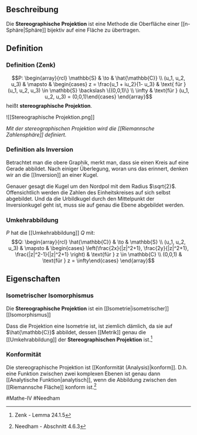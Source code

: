 ## Beschreibung
Die **Stereographische Projektion** ist eine Methode die Oberfläche einer [[n-Sphäre|Sphäre]] bijektiv auf eine Fläche zu übertragen.

## Definition
### Definition (Zenk)
$$P: \begin{array}{rcl} \mathbb{S} & \to & \hat{\mathbb{C}} \\ (u_1, u_2, u_3) & \mapsto & \begin{cases} z = \frac{u_1 + iu_2}{1- u_3} & \text{ für } (u_1, u_2, u_3) \in \mathbb{S} \backslash \{(0,0,1)\} \\ \infty & \text{für } (u_1, u_2, u_3) = (0,0,1)\end{cases} \end{array}$$ 
heißt **stereographische Projektion**.

![[Stereographische Projektion.png]]

*Mit der stereographischen Projektion wird die [[Riemannsche Zahlensphäre]] definiert.*

### Definition als Inversion
Betrachtet man die obere Graphik, merkt man, dass sie einen Kreis auf eine Gerade abbildet. Nach einiger Überlegung, woran uns das erinnert, denken wir an die [[Inversion]] an einer Kugel.

Genauer gesagt die Kugel um den Nordpol mit dem Radius $\sqrt{2}$. Offensichtlich werden die Zahlen des Einheitskreises auf sich selbst abgebildet. Und da die Urbildkugel durch den Mittelpunkt der Inversionkugel geht ist, muss sie auf genau die Ebene abgebildet werden.



### Umkehrabbildung
$P$ hat die [[Umkehrabbildung]] $Q$ mit:
$$Q: \begin{array}{rcl} \hat{\mathbb{C}} & \to & \mathbb{S} \\ (u_1, u_2, u_3) & \mapsto & \begin{cases} \left(\frac{2x}{|z|^2+1}, \frac{2y}{|z|^2+1}, \frac{|z|^2-1}{|z|^2+1} \right) & \text{für } z \in \mathbb{C} \\ (0,0,1) & \text{für } z = \infty\end{cases} \end{array}$$ 

## Eigenschaften
### Isometrischer Isomorphismus
Die **Stereographische Projektion** ist ein [[Isometrie|isometrischer]] [[Isomorphismus]]

Dass die Projektion eine Isometrie ist, ist ziemlich dämlich, da sie auf $\hat{\mathbb{C}}$ abbildet, dessen [[Metrik]] genau die [[Umkehrabbildung]] der **Stereographischen Projektion** ist.[^1]

### Konformität
Die stereographische Projektion ist [[Konformität (Analysis)|konform]].
D.h. eine Funktion zwischen zwei komplexen Ebenen ist genau dann [[Analytische Funktion|analytisch]], wenn die Abbildung zwischen den [[Riemannsche Fläche]] konform ist.[^2]

#Mathe-IV
#Needham 

[^1]: Zenk - Lemma 24.1.5
[^2]: Needham - Abschnitt 4.6.3